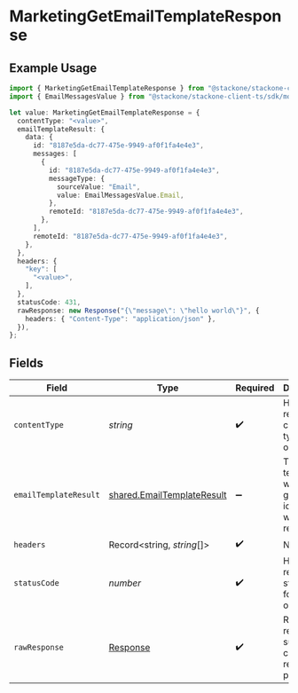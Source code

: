 # MarketingGetEmailTemplateResponse

## Example Usage

```typescript
import { MarketingGetEmailTemplateResponse } from "@stackone/stackone-client-ts/sdk/models/operations";
import { EmailMessagesValue } from "@stackone/stackone-client-ts/sdk/models/shared";

let value: MarketingGetEmailTemplateResponse = {
  contentType: "<value>",
  emailTemplateResult: {
    data: {
      id: "8187e5da-dc77-475e-9949-af0f1fa4e4e3",
      messages: [
        {
          id: "8187e5da-dc77-475e-9949-af0f1fa4e4e3",
          messageType: {
            sourceValue: "Email",
            value: EmailMessagesValue.Email,
          },
          remoteId: "8187e5da-dc77-475e-9949-af0f1fa4e4e3",
        },
      ],
      remoteId: "8187e5da-dc77-475e-9949-af0f1fa4e4e3",
    },
  },
  headers: {
    "key": [
      "<value>",
    ],
  },
  statusCode: 431,
  rawResponse: new Response("{\"message\": \"hello world\"}", {
    headers: { "Content-Type": "application/json" },
  }),
};
```

## Fields

| Field                                                                           | Type                                                                            | Required                                                                        | Description                                                                     |
| ------------------------------------------------------------------------------- | ------------------------------------------------------------------------------- | ------------------------------------------------------------------------------- | ------------------------------------------------------------------------------- |
| `contentType`                                                                   | *string*                                                                        | :heavy_check_mark:                                                              | HTTP response content type for this operation                                   |
| `emailTemplateResult`                                                           | [shared.EmailTemplateResult](../../../sdk/models/shared/emailtemplateresult.md) | :heavy_minus_sign:                                                              | The email template with the given identifier was retrieved.                     |
| `headers`                                                                       | Record<string, *string*[]>                                                      | :heavy_check_mark:                                                              | N/A                                                                             |
| `statusCode`                                                                    | *number*                                                                        | :heavy_check_mark:                                                              | HTTP response status code for this operation                                    |
| `rawResponse`                                                                   | [Response](https://developer.mozilla.org/en-US/docs/Web/API/Response)           | :heavy_check_mark:                                                              | Raw HTTP response; suitable for custom response parsing                         |